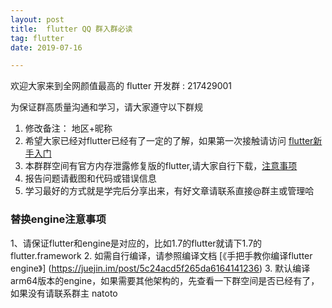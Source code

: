 ```yaml
---
layout: post
title:  flutter QQ 群入群必读
tag: flutter
date: 2019-07-16 

---
```


欢迎大家来到全网颜值最高的 flutter 开发群 : 217429001

为保证群高质量沟通和学习，请大家遵守以下群规

>
1. 修改备注： 地区+昵称
2. 希望大家已经对flutter已经有了一定的了解，如果第一次接触请访问 [flutter新手入门](http://flutter.io)
3. 本群群空间有官方内存泄露修复版的flutter,请大家自行下载，[注意事项](替换engine注意事项)
4. 报告问题请截图和代码或错误信息
5. 学习最好的方式就是学完后分享出来，有好文章请联系直接@群主或管理哈



### 替换engine注意事项
1、请保证flutter和engine是对应的，比如1.7的flutter就请下1.7的flutter.framework
2. 如需自行编译，请参照编译文档 [《手把手教你编译flutter engine》] (https://juejin.im/post/5c24acd5f265da6164141236)
3. 默认编译arm64版本的engine，如果需要其他架构的，先查看一下群空间是否已经有了，如果没有请联系群主 natoto
